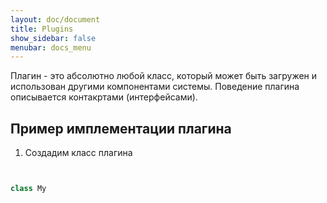 ```yaml
---
layout: doc/document
title: Plugins
show_sidebar: false
menubar: docs_menu
---
```


Плагин - это абсолютно любой класс, который может быть загружен и использован другими компонентами системы.
Поведение плагина описывается контакртами (интерфейсами).

 ## Пример имплементации плагина

1. Создадим класс плагина

```php


class My

```
